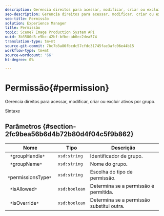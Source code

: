 ```yaml
---
description: Gerencia direitos para acessar, modificar, criar ou excluir ativos por grupo.
seo-description: Gerencia direitos para acessar, modificar, criar ou excluir ativos por grupo.
seo-title: Permissão
solution: Experience Manager
title: Permissão
topic: Scene7 Image Production System API
uuid: 3b3580d3-e5bc-42bf-bfbe-ab0ec2dea574
translation-type: tm+mt
source-git-commit: 7bc7b3a86fbcdc57cfdc31745fae3afc06e44b15
workflow-type: tm+mt
source-wordcount: '66'
ht-degree: 0%

---
```



# Permissão{#permission}

Gerencia direitos para acessar, modificar, criar ou excluir ativos por grupo.

Sintaxe

## Parâmetros {#section-2fc9bea56b6d4b72b80d4f04c5f9b862}

| Nome | Tipo | Descrição |
|---|---|---|
| ` *`groupHandle`*` | `xsd:string` | Identificador de grupo. |
| ` *`groupName`*` | `xsd:string` | Nome do grupo. |
| ` *`permissionsType`*` | `xsd:string` | Escolha do tipo de permissão. |
| ` *`isAllowed`*` | `xsd:boolean` | Determina se a permissão é permitida. |
| ` *`isOverride`*` | `xsd:boolean` | Determina se a permissão substitui outra. |

